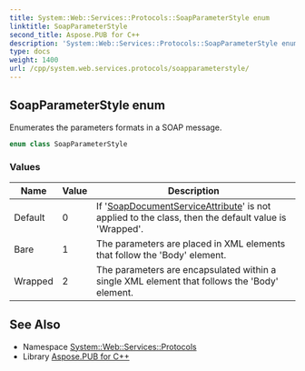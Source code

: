 ```yaml
---
title: System::Web::Services::Protocols::SoapParameterStyle enum
linktitle: SoapParameterStyle
second_title: Aspose.PUB for C++
description: 'System::Web::Services::Protocols::SoapParameterStyle enum. Enumerates the parameters formats in a SOAP message in C++.'
type: docs
weight: 1400
url: /cpp/system.web.services.protocols/soapparameterstyle/
---
```

## SoapParameterStyle enum


Enumerates the parameters formats in a SOAP message.

```cpp
enum class SoapParameterStyle
```

### Values

| Name | Value | Description |
| --- | --- | --- |
| Default | 0 | If '[SoapDocumentServiceAttribute](../soapdocumentserviceattribute/)' is not applied to the class, then the default value is 'Wrapped'. |
| Bare | 1 | The parameters are placed in XML elements that follow the 'Body' element. |
| Wrapped | 2 | The parameters are encapsulated within a single XML element that follows the 'Body' element. |

## See Also

* Namespace [System::Web::Services::Protocols](../)
* Library [Aspose.PUB for C++](../../)
